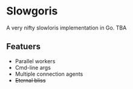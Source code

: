 Slowgoris
=========

A very nifty slowloris implementation in Go.
TBA

Featuers
--------

+ Parallel workers
+ Cmd-line args
+ Multiple connection agents
+ ~~Eternal bliss~~

